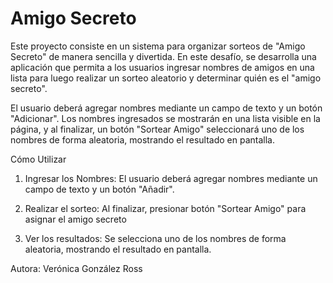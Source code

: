 <h1> Amigo Secreto </h1>

Este proyecto consiste en un sistema para organizar sorteos de "Amigo Secreto" de manera sencilla y divertida.
En este desafío, se desarrolla una aplicación que permita a los usuarios ingresar nombres de amigos en una lista
para luego realizar un sorteo aleatorio y determinar quién es el "amigo secreto".

El usuario deberá agregar nombres mediante un campo de texto y un botón "Adicionar". 
Los nombres ingresados se mostrarán en una lista visible en la página, y al finalizar, un botón "Sortear Amigo" seleccionará uno de los nombres de forma aleatoria, mostrando el resultado en pantalla.

Cómo Utilizar

1. Ingresar los Nombres: 
  El usuario deberá agregar nombres mediante un campo de texto y un botón "Añadir". 

2. Realizar el sorteo: 
  Al finalizar, presionar botón "Sortear Amigo" para asignar el amigo secreto

3. Ver los resultados:
   Se selecciona uno de los nombres de forma aleatoria, mostrando el resultado en pantalla.


Autora: Verónica González Ross
